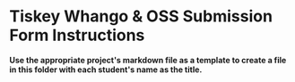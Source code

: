 # Tiskey Whango & OSS Submission Form Instructions

**Use the appropriate project's markdown file as a template to create a file in this folder with each student's name as the title.**
